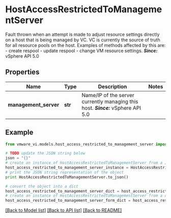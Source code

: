 # HostAccessRestrictedToManagementServer

Fault thrown when an attempt is made to adjust resource settings directly on a host that is being managed by VC.  VC is currently the source of truth for all resource pools on the host. Examples of methods affected by this are: - create respool - update respool - change VM resource settings.     ***Since:*** vSphere API 5.0 

## Properties
Name | Type | Description | Notes
------------ | ------------- | ------------- | -------------
**management_server** | **str** | Name/IP of the server currently managing this host.  ***Since:*** vSphere API 5.0  | 

## Example

```python
from vmware_vi.models.host_access_restricted_to_management_server import HostAccessRestrictedToManagementServer

# TODO update the JSON string below
json = "{}"
# create an instance of HostAccessRestrictedToManagementServer from a JSON string
host_access_restricted_to_management_server_instance = HostAccessRestrictedToManagementServer.from_json(json)
# print the JSON string representation of the object
print HostAccessRestrictedToManagementServer.to_json()

# convert the object into a dict
host_access_restricted_to_management_server_dict = host_access_restricted_to_management_server_instance.to_dict()
# create an instance of HostAccessRestrictedToManagementServer from a dict
host_access_restricted_to_management_server_form_dict = host_access_restricted_to_management_server.from_dict(host_access_restricted_to_management_server_dict)
```
[[Back to Model list]](../README.md#documentation-for-models) [[Back to API list]](../README.md#documentation-for-api-endpoints) [[Back to README]](../README.md)


